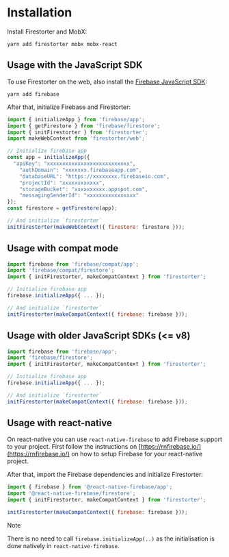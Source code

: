 # Installation

Install Firestorter and MobX:

    yarn add firestorter mobx mobx-react

## Usage with the JavaScript SDK 

To use Firestorter on the web, also install the [Firebase JavaScript SDK](https://www.npmjs.com/package/firebase):

    yarn add firebase

After that, initialize Firebase and Firestorter:

```js
import { initializeApp } from 'firebase/app';
import { getFirestore } from 'firebase/firestore';
import { initFirestorter } from 'firestorter';
import makeWebContext from 'firestorter/web';

// Initialize firebase app
const app = initializeApp({
  "apiKey": "xxxxxxxxxxxxxxxxxxxxxxxxxxx",
	"authDomain": "xxxxxxx.firebaseapp.com",
	"databaseURL": "https://xxxxxxxx.firebaseio.com",
	"projectId": "xxxxxxxxxxxx",
	"storageBucket": "xxxxxxxxxx.appspot.com",
	"messagingSenderId": "xxxxxxxxxxxxxxxx"
});
const firestore = getFirestore(app);

// And initialize `firestorter`
initFirestorter(makeWebContext({ firestore: firestore }));
```

## Usage with compat mode

```js
import firebase from 'firebase/compat/app';
import 'firebase/compat/firestore';
import { initFirestorter, makeCompatContext } from 'firestorter';

// Initialize firebase app
firebase.initializeApp({ ... });

// And initialize `firestorter`
initFirestorter(makeCompatContext({ firebase: firebase }));
```

## Usage with older JavaScript SDKs (<= v8)

```js
import firebase from 'firebase/app';
import 'firebase/firestore';
import { initFirestorter, makeCompatContext } from 'firestorter';

// Initialize firebase app
firebase.initializeApp({ ... });

// And initialize `firestorter`
initFirestorter(makeCompatContext({ firebase: firebase }));
```

## Usage with react-native

On react-native you can use `react-native-firebase` to add Firebase support to your project. First follow the instructions on [https://rnfirebase.io/](https://rnfirebase.io/) on how to setup Firebase for your react-native project.

After that, import the Firebase dependencies and initialize Firestorter:

```js
import { firebase } from '@react-native-firebase/app';
import '@react-native-firebase/firestore';
import { initFirestorter, makeCompatContext } from 'firestorter';

initFirestorter(makeCompatContext({ firebase: firebase }));
```

> [!NOTE]
> There is no need to call `firebase.initializeApp(..)` as the initialisation is done natively in `react-native-firebase`.
